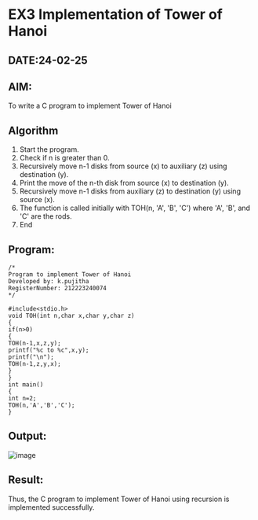 # EX3 Implementation of Tower of Hanoi
## DATE:24-02-25
## AIM:
To write a C program to implement Tower of Hanoi

## Algorithm
1. Start the program. 
2. Check if n is greater than 0. 
3. Recursively move n-1 disks from source (x) to auxiliary (z) using destination (y). 
4. Print the move of the n-th disk from source (x) to destination (y). 
5. Recursively move n-1 disks from auxiliary (z) to destination (y) using source (x). 
6. The function is called initially with TOH(n, 'A', 'B', 'C') where 'A', 'B', and 'C' are the rods. 
7. End    
## Program:
```
/*
Program to implement Tower of Hanoi
Developed by: k.pujitha
RegisterNumber: 212223240074
*/
```
```
#include<stdio.h> 
void TOH(int n,char x,char y,char z) 
{ 
if(n>0) 
{ 
TOH(n-1,x,z,y); 
printf("%c to %c",x,y); 
printf("\n"); 
TOH(n-1,z,y,x); 
} 
} 
int main() 
{ 
int n=2; 
TOH(n,'A','B','C'); 
}
```
## Output:

![image](https://github.com/user-attachments/assets/12cf47c4-c9cc-4f11-b694-e054c3574a00)

## Result:
Thus, the C program to implement Tower of Hanoi using recursion is implemented successfully.
